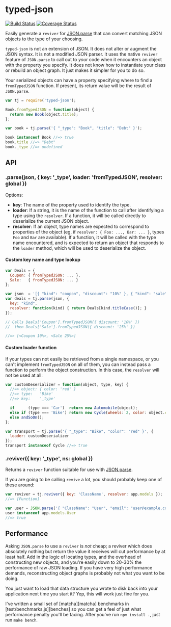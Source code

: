 # typed-json
[![Build Status](https://travis-ci.org/pd/typed-json.png?branch=master)](https://travis-ci.org/pd/typed-json)
[![Coverage Status](https://coveralls.io/repos/pd/typed-json/badge.png?branch=master)](https://coveralls.io/r/pd/typed-json?branch=master)

Easily generate a `reviver` for [JSON.parse][json-parse] that can convert matching JSON objects to the type of your choosing.

`typed-json` is not an extension of JSON. It does not alter or augment the JSON syntax. It is not a modified JSON parser. It uses the native `reviver` feature of `JSON.parse` to call out to *your* code when it encounters an object with the property you specify. It does not know how to instantiate your class or rebuild an object graph. It just makes it simpler for you to do so.

Your serialized objects can have a property specifying where to find a `fromTypedJSON` function. If present, its return value will be the result of `JSON.parse`.

~~~~js
var tj = require('typed-json');

Book.fromTypedJSON = function(object) {
  return new Book(object.title);
};

var book = tj.parse('{ "_type": "Book", "title": "Debt" }');

book instanceof Book //=> true
book.title //=> "Debt"
book._type //=> undefined
~~~~

## API

### .parse(json, { key: '_type', loader: 'fromTypedJSON', resolver: global })
Options:

- **key**: The name of the property used to identify the type.
- **loader**:  If a string, it is the name of the function to call after identifying a type using the `resolver`. If a function, it will be called directly to deserialize the current JSON object.
- **resolver**: If an object, type names are expected to correspond to properties of the object (eg, if `resolver: { Foo: ..., Bar: ... }`, types `Foo` and `Bar` are available). If a function, it will be called with the type name encountered, and is expected to return an object that responds to the `loader` method, which will be used to deserialize the object.

#### Custom key name and type lookup
~~~~js
var Deals = {
  Coupon: { fromTypedJSON: ... },
  Sale:   { fromTypedJSON: ... }
};

var json  = '[{ "kind": "coupon", "discount": "10%" }, { "kind": "sale", "discount": "25%" }]';
var deals = tj.parse(json, {
  key: "kind",
  resolver: function(kind) { return Deals[kind.titleCase()]; }
});

// Calls Deals['Coupon'].fromTypedJSON({ discount: '10%' })
//  then Deals['Sale'].fromTypedJSON({ discount: '25%' })

//=> [<Coupon 10%>, <Sale 25%>]
~~~~

#### Custom loader function
If your types can not easily be retrieved from a single namespace, or you can't implement `fromTypedJSON` on all of them, you can instead pass a function to perform the object construction. In this case, the `resolver` will not be used at all:

~~~~js
var customDeserializer = function(object, type, key) {
  //=> object: { color: 'red' }
  //=> type:   'Bike'
  //=> key:    '_type'

  if      (type === 'Car')  return new Automobile(object);
  else if (type === 'Bike') return new Cycle(wheels: 2, color: object.color);
  else andSoOn();
};

var transport = tj.parse('{ "_type": "Bike", "color": "red" }', {
  loader: customDeserializer
});
transport instanceof Cycle //=> true
~~~~

### .reviver({ key: '_type', ns: global })
Returns a `reviver` function suitable for use with [JSON.parse][json-parse].

If you are going to be calling `revive` a lot, you should probably keep one of these around:

~~~~js
var reviver = tj.reviver({ key: 'ClassName', resolver: app.models });
//=> [Function]

var user = JSON.parse('{ "ClassName": "User", "email": "user@example.com" }', reviver);
user instanceof app.models.User
//=> true
~~~~

## Performance
Asking `JSON.parse` to use a `reviver` is *not* cheap; a reviver which does absolutely nothing but return the value it receives will cut performance by at least half. Add in the logic of locating types, and the overhead of constructing new objects, and you're easily down to 20-30% the performance of raw JSON loading. If you have very high performance demands, reconstructing object graphs is probably not what you want to be doing.

You just want to load that data structure you wrote to disk back into your application next time you start it? Yep, this will work just fine for you.

I've written a small set of [matcha][matcha] benchmarks in [test/benchmarks.js][benches] so you can get a feel of just what performance penalty you'll be facing. After you've run `npm install .`, just run `make bench`.

[json-parse]: https://developer.mozilla.org/en-US/docs/JavaScript/Reference/Global_Objects/JSON/parse
